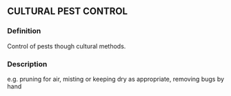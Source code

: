 ## CULTURAL PEST CONTROL
### Definition
Control of pests though cultural methods.

### Description
e.g. pruning for air, misting or keeping dry as appropriate, removing bugs by hand